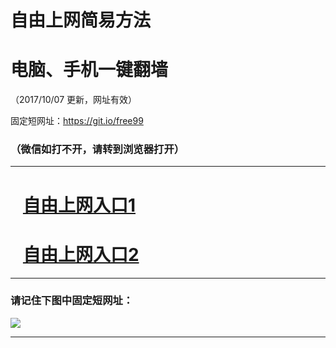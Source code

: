 ﻿# 自由上网简易方法

# 电脑、手机一键翻墙

（2017/10/07 更新，网址有效）

固定短网址：https://git.io/free99

### （微信如打不开，请转到浏览器打开）


***





# &nbsp;&nbsp; <a href="http://ft229922701.fwq-tz-1001.info/fwqtz01.html?t=100700128244 " target="_blank">自由上网入口1</a>
# &nbsp;&nbsp; <a href="http://ft1315931846.fwq-tz-1002.info/fwqtz02.html?t=10070019167 " target="_blank">自由上网入口2</a>
***

### 请记住下图中固定短网址：

<img src="https://s3-us-west-2.amazonaws.com/fwq-1001/yjfq-20170905okok.png" /> 


***

